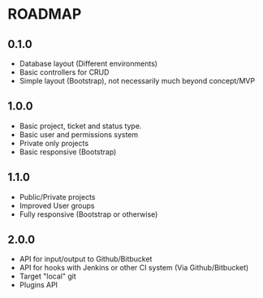 ROADMAP
=======

0.1.0
-----
- Database layout (Different environments)
- Basic controllers for CRUD
- Simple layout (Bootstrap), not necessarily much beyond concept/MVP

1.0.0
-----

- Basic project, ticket and status type.
- Basic user and permissions system
- Private only projects
- Basic responsive (Bootstrap)

1.1.0
-----

- Public/Private projects
- Improved User groups
- Fully responsive (Bootstrap or otherwise)

2.0.0
-----

- API for input/output to Github/Bitbucket
- API for hooks with Jenkins or other CI system (Via Github/Bitbucket)
- Target "local" git
- Plugins API

